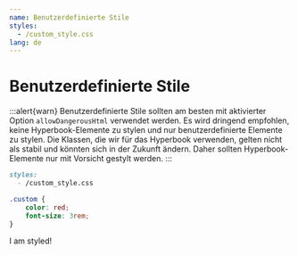 ```yaml
---
name: Benutzerdefinierte Stile
styles:
  - /custom_style.css
lang: de
---
```


# Benutzerdefinierte Stile

:::alert{warn}
Benutzerdefinierte Stile sollten am besten mit aktivierter Option `allowDangerousHtml` verwendet werden. Es wird dringend empfohlen, keine Hyperbook-Elemente zu stylen und nur benutzerdefinierte Elemente zu stylen. Die Klassen, die wir für das Hyperbook verwenden, gelten nicht als stabil und könnten sich in der Zukunft ändern. Daher sollten Hyperbook-Elemente nur mit Vorsicht gestylt werden.
:::

```md title="Frontmatter"
styles:
  - /custom_style.css
```

```css title="custom_style.css
.custom {
	color: red;
	font-size: 3rem;
}
```

<div class="custom">I am styled!</div>
